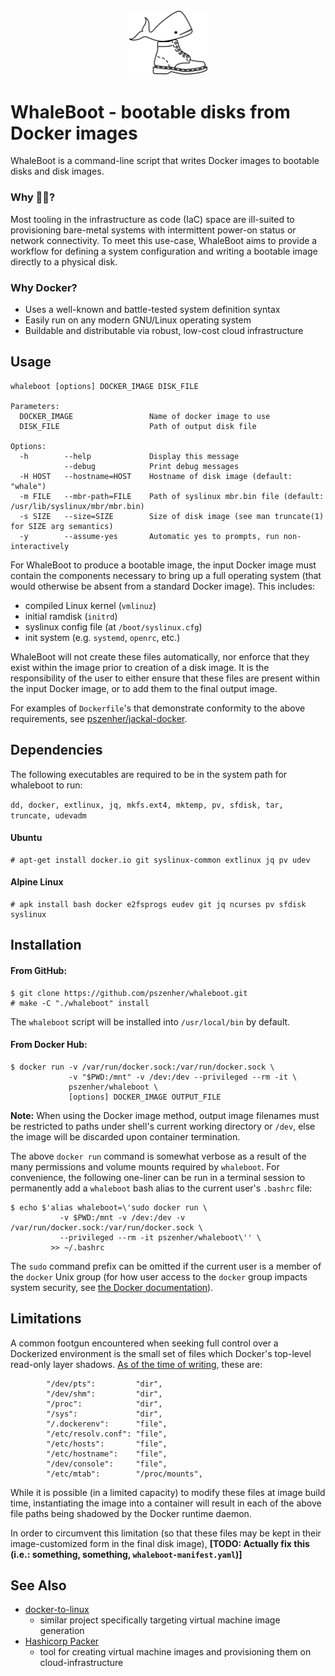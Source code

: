 <div align="center">
  <img src=".logo.svg" width="25%" alt="WhaleBoot logo"/>
</div>

# WhaleBoot - bootable disks from Docker images

WhaleBoot is a command-line script that writes Docker images to bootable disks and disk images.


### Why :whale::boot:?
Most tooling in the infrastructure as code (IaC) space are ill-suited to provisioning bare-metal systems with intermittent power-on status or network connectivity.  To meet this use-case, WhaleBoot aims to provide a workflow for defining a system configuration and writing a bootable image directly to a physical disk.

### Why Docker?
- Uses a well-known and battle-tested system definition syntax
- Easily run on any modern GNU/Linux operating system
- Buildable and distributable via robust, low-cost cloud infrastructure

## Usage
[@@@]:usage-start
```
whaleboot [options] DOCKER_IMAGE DISK_FILE

Parameters:
  DOCKER_IMAGE                 Name of docker image to use
  DISK_FILE                    Path of output disk file

Options:
  -h        --help             Display this message
            --debug            Print debug messages
  -H HOST   --hostname=HOST    Hostname of disk image (default: "whale")
  -m FILE   --mbr-path=FILE    Path of syslinux mbr.bin file (default: /usr/lib/syslinux/mbr/mbr.bin)
  -s SIZE   --size=SIZE        Size of disk image (see man truncate(1) for SIZE arg semantics)
  -y        --assume-yes       Automatic yes to prompts, run non-interactively
```
[@@@]:usage-end

For WhaleBoot to produce a bootable image, the input Docker image must contain the components necessary to bring up a full operating system (that would otherwise be absent from a standard Docker image).  This includes:
- compiled Linux kernel (`vmlinuz`)
- initial ramdisk (`initrd`)
- syslinux config file (at `/boot/syslinux.cfg`)
- init system (e.g. `systemd`, `openrc`, etc.)

WhaleBoot will not create these files automatically, nor enforce that they exist within the image prior to creation of a disk image.  It is the responsibility of the user to either ensure that these files are present within the input Docker image, or to add them to the final output image.

For examples of `Dockerfile`'s that demonstrate conformity to the above requirements, see [pszenher/jackal-docker](https://github.com/pszenher/jackal-docker).

## Dependencies
The following executables are required to be in the system path for whaleboot to run:

`dd, docker, extlinux, jq, mkfs.ext4, mktemp, pv, sfdisk, tar, truncate, udevadm`

#### Ubuntu
```
# apt-get install docker.io git syslinux-common extlinux jq pv udev 
```

#### Alpine Linux
```
# apk install bash docker e2fsprogs eudev git jq ncurses pv sfdisk syslinux
```

## Installation

#### From GitHub:
```
$ git clone https://github.com/pszenher/whaleboot.git
# make -C "./whaleboot" install
```
The `whaleboot` script will be installed into `/usr/local/bin` by default.

#### From Docker Hub:
```
$ docker run -v /var/run/docker.sock:/var/run/docker.sock \
             -v "$PWD:/mnt" -v /dev:/dev --privileged --rm -it \
             pszenher/whaleboot \
             [options] DOCKER_IMAGE OUTPUT_FILE
```
**Note:** When using the Docker image method, output image filenames must be restricted to paths under shell's current working directory or `/dev`, else the image will be discarded upon container termination.

The above `docker run` command is somewhat verbose as a result of the many permissions and volume mounts required by `whaleboot`.  For convenience, the following one-liner can be run in a terminal session to permanently add a `whaleboot` bash alias to the current user's `.bashrc` file:
```
$ echo $'alias whaleboot=\'sudo docker run \
           -v $PWD:/mnt -v /dev:/dev -v /var/run/docker.sock:/var/run/docker.sock \
           --privileged --rm -it pszenher/whaleboot\'' \
         >> ~/.bashrc
```
The `sudo` command prefix can be omitted if the current user is a member of the `docker` Unix group (for how user access to the `docker` group impacts system security, see [the Docker documentation](https://docs.docker.com/engine/security/#docker-daemon-attack-surface)).

## Limitations
A common footgun encountered when seeking full control over a
Dockerized environment is the small set of files which Docker's
top-level read-only layer shadows.  [As of the time of writing](https://github.com/moby/moby/blob/659604f9ee60f147020bdd444b26e4b5c636dc28/daemon/initlayer/setup_unix.go#L24), these are:
```
		"/dev/pts":         "dir",
		"/dev/shm":         "dir",
		"/proc":            "dir",
		"/sys":             "dir",
		"/.dockerenv":      "file",
		"/etc/resolv.conf": "file",
		"/etc/hosts":       "file",
		"/etc/hostname":    "file",
		"/dev/console":     "file",
		"/etc/mtab":        "/proc/mounts",
```

While it is possible (in a limited capacity) to modify these files at
image build time, instantiating the image into a container will result
in each of the above file paths being shadowed by the Docker runtime daemon.

In order to circumvent this limitation (so that these files may be
kept in their image-customized form in the final disk image), **[TODO:
Actually fix this (i.e.: something, something,
`whaleboot-manifest.yaml`)]**


## See Also
- [docker-to-linux](https://github.com/iximiuz/docker-to-linux)
    - similar project specifically targeting virtual machine image generation
- [Hashicorp Packer](https://github.com/hashicorp/packer)
    - tool for creating virtual machine images and provisioning them on cloud-infrastructure
